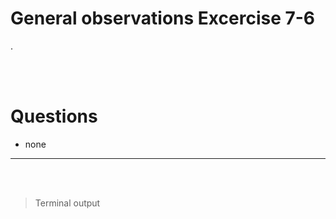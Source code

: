 # General observations Excercise 7-6

.

<br> </br>

# Questions

- none

---

<br> </br>

> Terminal output

```


```
